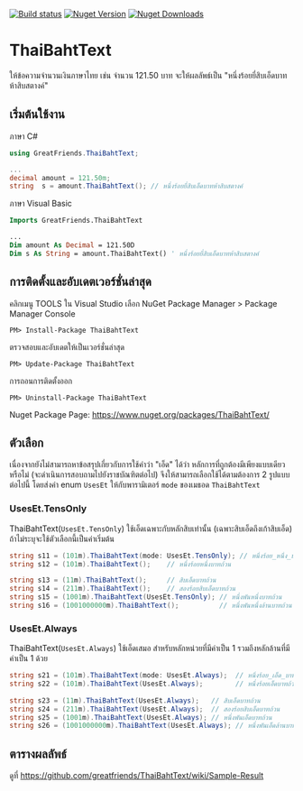 [![Build status](https://ci.appveyor.com/api/projects/status/gdya3qrey5n3yb12?svg=true)](https://ci.appveyor.com/project/surrealist/thaibahttext)
[![Nuget Version](https://img.shields.io/nuget/v/ThaiBahtText)](https://www.nuget.org/packages/ThaiBahtText)
[![Nuget Downloads](https://img.shields.io/nuget/dt/ThaiBahtText)](https://www.nuget.org/packages/ThaiBahtText)

# ThaiBahtText
ให้ข้อความจำนวนเงินภาษาไทย เช่น จำนวน 121.50 บาท จะให้ผลลัพธ์เป็น "หนึ่งร้อยยี่สิบเอ็ดบาทห้าสิบสตางค์"


## เริ่มต้นใช้งาน

ภาษา C#

```c#
using GreatFriends.ThaiBahtText;

...
decimal amount = 121.50m;
string  s = amount.ThaiBahtText(); // หนึ่งร้อยยี่สิบเอ็ดบาทห้าสิบสตางค์
```

ภาษา Visual Basic

```vb
Imports GreatFriends.ThaiBahtText

...
Dim amount As Decimal = 121.50D
Dim s As String = amount.ThaiBahtText() ' หนึ่งร้อยยี่สิบเอ็ดบาทห้าสิบสตางค์
```

## การติดตั้งและอับเดตเวอร์ชั่นล่าสุด

คลิกเมนู TOOLS ใน Visual Studio เลือก NuGet Package Manager > Package Manager Console

```
PM> Install-Package ThaiBahtText
```	

ตรวจสอบและอับเดตให้เป็นเวอร์ชั่นล่าสุด

```
PM> Update-Package ThaiBahtText
```

การถอนการติดตั้งออก

```
PM> Uninstall-Package ThaiBahtText
```
 
Nuget Package Page: https://www.nuget.org/packages/ThaiBahtText/


## ตัวเลือก
เนื่องจากยังไม่สามารถหาข้อสรุปเกี่ยวกับการใช้คำว่า "เอ็ด" ได้ว่า หลักการที่ถูกต้องมีเพียงแบบเดียวหรือไม่
(จะดำเนินการสอบถามไปยังราชบัณฑิตต่อไป) จึงให้สามารถเลือกใช้ได้ตามต้องการ 2 รูปแบบต่อไปนี้
โดยส่งค่า enum `UsesEt` ให้กับพารามิเตอร์ `mode` ของเมธอด `ThaiBahtText`

### UsesEt.TensOnly
ThaiBahtText(`UsesEt.TensOnly`)
ใช้เอ็ดเฉพาะกับหลักสิบเท่านั้น (เฉพาะสิบเอ็ดถึงเก้าสิบเอ็ด) ถ้าไม่ระบุจะใช้ตัวเลือกนี้เป็นค่าเริ่มต้น

```c#
string s11 = (101m).ThaiBahtText(mode: UsesEt.TensOnly); // หนึ่งร้อย_หนึ่ง_บาทถ้วน
string s12 = (101m).ThaiBahtText();    // หนึ่งร้อยหนึ่งบาทถ้วน

string s13 = (11m).ThaiBahtText();     // สิบเอ็ดบาทถ้วน
string s14 = (211m).ThaiBahtText();    // สองร้อยสิบเอ็ดบาทถ้วน
string s15 = (1001m).ThaiBahtText(UsesEt.TensOnly); // หนึ่งพันหนึ่งบาทถ้วน
string s16 = (1001000000m).ThaiBahtText();          // หนึ่งพันหนึ่งล้านบาทถ้วน
```
    
### UsesEt.Always
ThaiBahtText(`UsesEt.Always`)
ใช้เอ็ดเสมอ สำหรับหลักหน่วยที่มีค่าเป็น 1 รวมถึงหลักล้านที่มีค่าเป็น 1 ด้วย

```c#
string s21 = (101m).ThaiBahtText(mode: UsesEt.Always);  // หนึ่งร้อย_เอ็ด_บาทถ้วน
string s22 = (101m).ThaiBahtText(UsesEt.Always);        // หนึ่งร้อยเอ็ดบาทถ้วน
    
string s23 = (11m).ThaiBahtText(UsesEt.Always);   // สิบเอ็ดบาทถ้วน
string s24 = (211m).ThaiBahtText(UsesEt.Always);  // สองร้อยสิบเอ็ดบาทถ้วน
string s25 = (1001m).ThaiBahtText(UsesEt.Always); // หนึ่งพันเอ็ดบาทถ้วน
string s26 = (1001000000m).ThaiBahtText(UsesEt.Always); // หนึ่งพันเอ็ดล้านบาทถ้วน
```

## ตารางผลลัพธ์
ดูที่ https://github.com/greatfriends/ThaiBahtText/wiki/Sample-Result